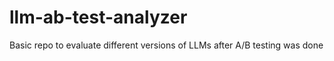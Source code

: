 # llm-ab-test-analyzer
Basic repo to evaluate different versions of LLMs after A/B testing was done 

